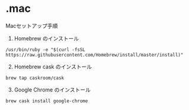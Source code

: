 # .mac
Macセットアップ手順
1. Homebrew のインストール
``` shell
/usr/bin/ruby -e "$(curl -fsSL https://raw.githubusercontent.com/Homebrew/install/master/install)"
```
2. Homebrew cask のインストール
```
brew tap caskroom/cask
```
3. Google Chrome のインストール
```
brew cask install google-chrome
```
